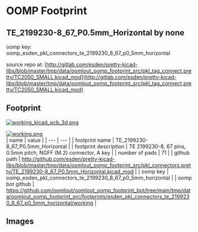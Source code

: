 # OOMP Footprint  
## TE_2199230-8_67_P0.5mm_Horizontal  by none  
  
oomp key: oomp_esden_pkl_connectors_te_2199230_8_67_p0_5mm_horizontal  
  
source repo at: [http://gitlab.com/esden/pretty-kicad-libs/blob/master/tmp/data/oomlout_oomp_footprint_src/pkl_tag_connect.pretty/TC2050_SMALL.kicad_mod](http://gitlab.com/esden/pretty-kicad-libs/blob/master/tmp/data/oomlout_oomp_footprint_src/pkl_tag_connect.pretty/TC2050_SMALL.kicad_mod)  
## Footprint  
  
[![working_kicad_pcb_3d.png](working_kicad_pcb_3d_600.png)](working_kicad_pcb_3d.png)  
  
[![working.png](working_600.png)](working.png)  
| name | value | 
| --- | --- | 
| footprint name | TE_2199230-8_67_P0.5mm_Horizontal | 
| footprint description | TE 2199230-8, 67 pins, 0.5mm pitch, NGFF (M.2) connector, A key | 
| number of pads | 71 | 
| github path | http://github.com/esden/pretty-kicad-libs/blob/master/tmp/data/oomlout_oomp_footprint_src/pkl_connectors.pretty/TE_2199230-8_67_P0.5mm_Horizontal.kicad_mod | 
| oomp key | oomp_esden_pkl_connectors_te_2199230_8_67_p0_5mm_horizontal | 
| oomp bot github | https://github.com/oomlout/oomlout_oomp_footprint_bot/tree/main/tmp/data/oomlout_oomp_footprint_src/footprints/esden_pkl_connectors_te_2199230_8_67_p0_5mm_horizontal/working | 
## Images  
